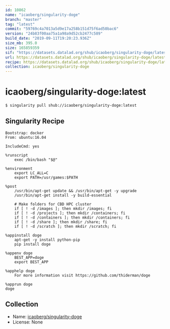 ```yaml
---
id: 10862
name: "icaoberg/singularity-doge"
branch: "master"
tag: "latest"
commit: "59769c4a7013a5d9e17a258b151d75f6ad50bac6"
version: "24b83f00aa75a1a98a9d52cb2477c589"
build_date: "2019-09-11T19:20:23.936Z"
size_mb: 395.0
size: 165859359
sif: "https://datasets.datalad.org/shub/icaoberg/singularity-doge/latest/2019-09-11-59769c4a-24b83f00/24b83f00aa75a1a98a9d52cb2477c589.sif"
url: https://datasets.datalad.org/shub/icaoberg/singularity-doge/latest/2019-09-11-59769c4a-24b83f00/
recipe: https://datasets.datalad.org/shub/icaoberg/singularity-doge/latest/2019-09-11-59769c4a-24b83f00/Singularity
collection: icaoberg/singularity-doge
---
```


# icaoberg/singularity-doge:latest

```bash
$ singularity pull shub://icaoberg/singularity-doge:latest
```

## Singularity Recipe

```singularity
Bootstrap: docker
From: ubuntu:16.04

IncludeCmd: yes

%runscript
    exec /bin/bash "$@"

%environment
    export LC_ALL=C
    export PATH=/usr/games:$PATH

%post
    /usr/bin/apt-get update && /usr/bin/apt-get -y upgrade
    /usr/bin/apt-get install -y build-essential

    # Make folders for CBD HPC cluster
    if [ ! -d /images ]; then mkdir /images; fi
    if [ ! -d /projects ]; then mkdir /containers; fi
    if [ ! -d /containers ]; then mkdir /containers; fi
    if [ ! -d /share ]; then mkdir /share; fi
    if [ ! -d /scratch ]; then mkdir /scratch; fi

%appinstall doge
    apt-get -y install python-pip
    pip install doge

%appenv doge
    BEST_APP=doge
    export BEST_APP

%apphelp doge
    For more information visit https://github.com/thiderman/doge

%apprun doge
doge
```

## Collection

 - Name: [icaoberg/singularity-doge](https://github.com/icaoberg/singularity-doge)
 - License: None

